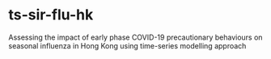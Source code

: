 # ts-sir-flu-hk
Assessing the impact of early phase COVID-19 precautionary behaviours on seasonal influenza in Hong Kong using time-series modelling approach
